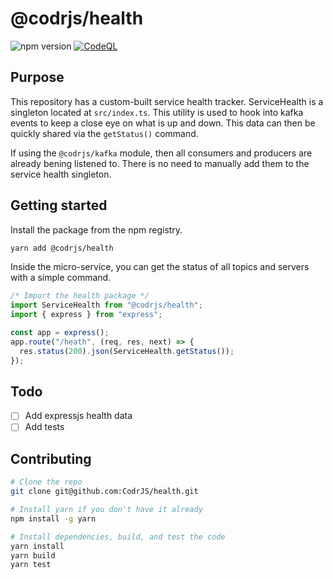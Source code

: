 # @codrjs/health

![npm version](https://img.shields.io/npm/v/@codrjs/health)
[![CodeQL](https://github.com/CodrJS/health/actions/workflows/codeql.yml/badge.svg?branch=main)](https://github.com/CodrJS/health/actions/workflows/codeql.yml)

## Purpose

This repository has a custom-built service health tracker. ServiceHealth is a singleton located at `src/index.ts`. This utility is used to hook into kafka events to keep a close eye on what is up and down. This data can then be quickly shared via the `getStatus()` command.

If using the `@codrjs/kafka` module, then all consumers and producers are already bening listened to. There is no need to manually add them to the service health singleton.

## Getting started

Install the package from the npm registry.

```bash
yarn add @codrjs/health
```

Inside the micro-service, you can get the status of all topics and servers with a simple command.

```ts
/* Import the health package */
import ServiceHealth from "@codrjs/health";
import { express } from "express";

const app = express();
app.route("/heath", (req, res, next) => {
  res.status(200).json(ServiceHealth.getStatus());
});
```

## Todo

- [ ] Add expressjs health data
- [ ] Add tests

## Contributing

```bash
# Clone the repo
git clone git@github.com:CodrJS/health.git

# Install yarn if you don't have it already
npm install -g yarn

# Install dependencies, build, and test the code
yarn install
yarn build
yarn test
```
